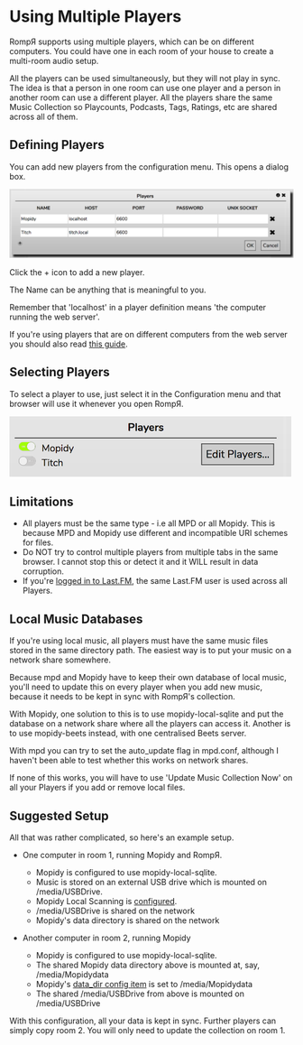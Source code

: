 # Using Multiple Players

RompЯ supports using multiple players, which can be on different computers. You could have one in each room of your house to create a multi-room audio setup.

All the players can be used simultaneously, but they will not play in sync. The idea is that a person in one room can use one player and a person in another room can use a different player. All the players share the same Music Collection so Playcounts, Podcasts, Tags, Ratings, etc are shared across all of them.

## Defining Players

You can add new players from the configuration menu. This opens a dialog box.

![](images/players.png)

Click the + icon to add a new player.

The Name can be anything that is meaningful to you.

Remember that 'localhost' in a player definition means 'the computer running the web server'.

If you're using players that are on different computers from the web server you should also read [this guide](/RompR/Troubleshooting).

## Selecting Players

To select a player to use, just select it in the Configuration menu and that browser will use it whenever you open RompЯ.

![](images/players2.png)

## Limitations

* All players must be the same type - i.e all MPD or all Mopidy. This is because MPD and Mopidy use different and incompatible URI schemes for files.
* Do NOT try to control multiple players from multiple tabs in the same browser. I cannot stop this or detect it and it WILL result in data corruption.
* If you're [logged in to Last.FM](/RonpR/LastFM), the same Last.FM user is used across all Players.

## Local Music Databases

If you're using local music, all players must have the same music files stored in the same directory path. The easiest way is to put your music on a network share somewhere.

Because mpd and Mopidy have to keep their own database of local music, you'll need to update this on every player when you add new music, because it needs to be kept in sync with RompЯ's collection.

With Mopidy, one solution to this is to use mopidy-local-sqlite and put the database on a network share where all the players can access it. Another is to use mopidy-beets instead, with one centralised Beets server.

With mpd you can try to set the auto_update flag in mpd.conf, although I haven't been able to test whether this works on network shares.

If none of this works, you will have to use 'Update Music Collection Now' on all your Players if you add or remove local files.

## Suggested Setup

All that was rather complicated, so here's an example setup.

* One computer in room 1, running Mopidy and RompЯ.
    * Mopidy is configured to use mopidy-local-sqlite.
    * Music is stored on an external USB drive which is mounted on /media/USBDrive.
    * Mopidy Local Scanning is [configured](/RompR/Rompr-And-Mopidy#scanning-local-files).
    * /media/USBDrive is shared on the network
    * Mopidy's data directory is shared on the network
    
* Another computer in room 2, running Mopidy
    * Mopidy is configured to use mopidy-local-sqlite.
    * The shared Mopidy data directory above is mounted at, say, /media/Mopidydata
    * Mopidy's [data_dir config item](https://docs.mopidy.com/en/latest/config/) is set to /media/Mopidydata
    * The shared /media/USBDrive from above is mounted on /media/USBDrive
    
With this configuration, all your data is kept in sync. Further players can simply copy room 2. You will only need to update the collection on room 1.
